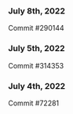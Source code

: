 ### July 8th, 2022

Commit #290144

### July 5th, 2022

Commit #314353


### July 4th, 2022

Commit #72281
